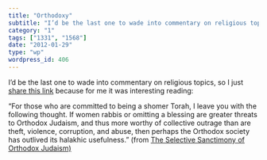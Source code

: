 ```yaml
---
title: "Orthodoxy"
subtitle: "I’d be the last one to wade into commentary on religious topics, so I just [share this link](http://..."
category: "1"
tags: ["1331", "1568"]
date: "2012-01-29"
type: "wp"
wordpress_id: 406
---
```

I’d be the last one to wade into commentary on religious topics, so I just [share this link](http://joshyuter.com/2011/12/06/judaism/the-selective-sanctimony-of-orthodox-judaism/) because for me it was interesting reading:

> 
“For those who are committed to being a shomer Torah, I leave you with the following thought. If women rabbis or omitting a blessing are greater threats to Orthodox Judaism, and thus more worthy of collective outrage than are theft, violence, corruption, and abuse, then perhaps the Orthodox society has outlived its halakhic usefulness.” (from [The Selective Sanctimony of Orthodox Judaism)](http://joshyuter.com/2011/12/06/judaism/the-selective-sanctimony-of-orthodox-judaism/)